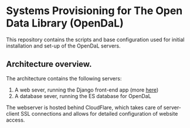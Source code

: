 # Systems Provisioning for The Open Data Library (OpenDaL)
This repository contains the scripts and base configuration used for
initial installation and set-up of the OpenDaL servers.

## Architecture overview.
The architecture contains the following servers:

1. A web sever, running the Django front-end app (more [here](server/web/README.md))
2. A database sever, running the ES database for OpenDaL

The webserver is hosted behind CloudFlare, which takes care of server-client
SSL connections and allows for detailed configuration of website access.
